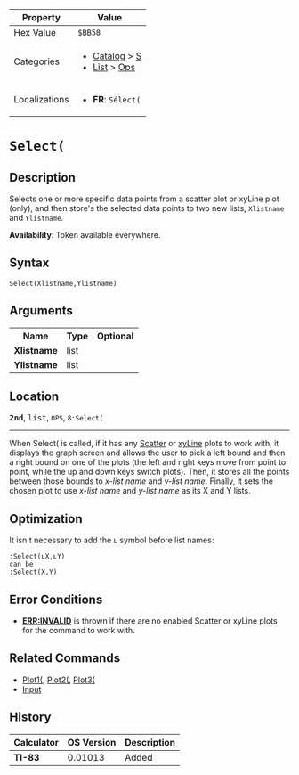 | Property      | Value |
|---------------|-------|
| Hex Value     | `$BB58`|
| Categories    | <ul><li>[Catalog](<../categories/Catalog.md>) > [S](<../categories/Catalog.md#S>)</li><li>[List](<../categories/List.md>) > [Ops](<../categories/List.md#Ops>)</li></ul> |
| Localizations | <ul><li><b>FR</b>: `Sélect(`</li></ul> |

# `Select(`

## Description
Selects one or more specific data points from a scatter plot or xyLine plot (only), and then store's the selected data points to two new lists, `Xlistname` and `Ylistname`.


<b>Availability</b>: Token available everywhere.

## Syntax
`Select(Xlistname,Ylistname)`

## Arguments
<table>
<tr><th>Name</th><th>Type</th><th>Optional</th></tr>

<tr><td><b>Xlistname</b></td><td>list</td><td></td></tr>

<tr><td><b>Ylistname</b></td><td>list</td><td></td></tr>

</table>

## Location
<tt><kbd><b>2nd</b></kbd></tt>, <kbd>list</kbd>, `OPS`, `8:Select(`
<hr>

When Select( is called, if it has any [Scatter](/plotn#scatter) or [xyLine](/plotn#xyline) plots to work with, it displays the graph screen and allows the user to pick a left bound and then a right bound on one of the plots (the left and right keys move from point to point, while the up and down keys switch plots). Then, it stores all the points between those bounds to _x-list name_ and _y-list name_. Finally, it sets the chosen plot to use _x-list name_ and _y-list name_ as its X and Y lists.

## Optimization

It isn't necessary to add the ʟ symbol before list names:

```ti-basic
:Select(ʟX,ʟY)
can be
:Select(X,Y)
```

## Error Conditions

*   **[ERR:INVALID](/errors#invalid)** is thrown if there are no enabled Scatter or xyLine plots for the command to work with.

## Related Commands

*   [Plot1(](/plotn), [Plot2(](/plotn), [Plot3(](/plotn)
*   [Input](/input)

## History
| Calculator | OS Version | Description |
|------------|------------|-------------|
| <b>TI-83</b> | 0.01013 | Added |


